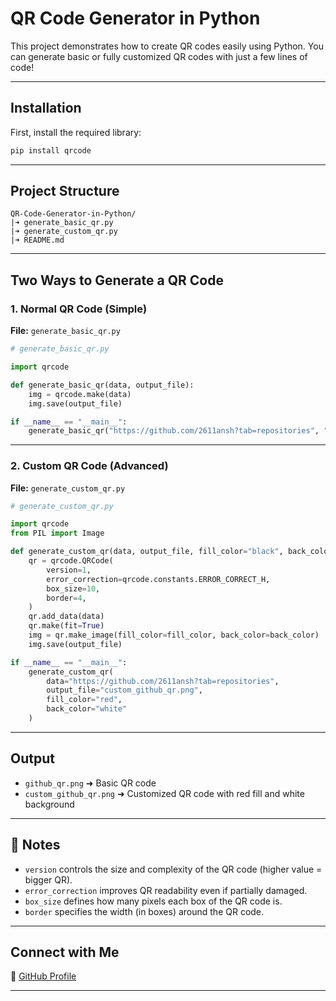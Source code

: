 # QR Code Generator in Python

This project demonstrates how to create QR codes easily using Python.
You can generate basic or fully customized QR codes with just a few lines of code!

---

## Installation

First, install the required library:

```bash
pip install qrcode
```

---

## Project Structure

```
QR-Code-Generator-in-Python/
|➜ generate_basic_qr.py
|➜ generate_custom_qr.py
|➜ README.md
```

---

## Two Ways to Generate a QR Code

### 1. Normal QR Code (Simple)

**File:** `generate_basic_qr.py`

```python
# generate_basic_qr.py

import qrcode

def generate_basic_qr(data, output_file):
    img = qrcode.make(data)
    img.save(output_file)

if __name__ == "__main__":
    generate_basic_qr("https://github.com/2611ansh?tab=repositories", "github_qr.png")
```

---

### 2. Custom QR Code (Advanced)

**File:** `generate_custom_qr.py`

```python
# generate_custom_qr.py

import qrcode
from PIL import Image

def generate_custom_qr(data, output_file, fill_color="black", back_color="white"):
    qr = qrcode.QRCode(
        version=1,
        error_correction=qrcode.constants.ERROR_CORRECT_H,
        box_size=10,
        border=4,
    )
    qr.add_data(data)
    qr.make(fit=True)
    img = qr.make_image(fill_color=fill_color, back_color=back_color)
    img.save(output_file)

if __name__ == "__main__":
    generate_custom_qr(
        data="https://github.com/2611ansh?tab=repositories",
        output_file="custom_github_qr.png",
        fill_color="red",
        back_color="white"
    )
```

---

## Output

- `github_qr.png` ➜ Basic QR code
- `custom_github_qr.png` ➜ Customized QR code with red fill and white background

---

## 📌 Notes

- `version` controls the size and complexity of the QR code (higher value = bigger QR).
- `error_correction` improves QR readability even if partially damaged.
- `box_size` defines how many pixels each box of the QR code is.
- `border` specifies the width (in boxes) around the QR code.

---

## Connect with Me

🔗 [GitHub Profile](https://github.com/2611ansh?tab=repositories)

---
